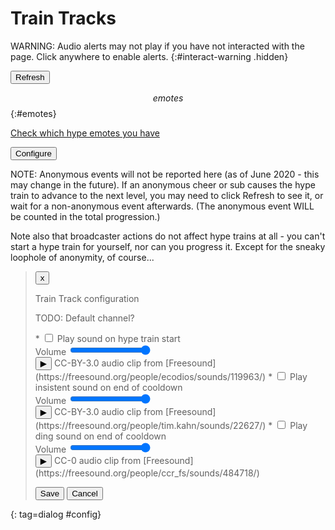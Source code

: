 # Train Tracks

<div id=status></div>

WARNING: Audio alerts may not play if you have not interacted with the page.
Click anywhere to enable alerts.
{:#interact-warning .hidden}

<button type=button id=refresh>Refresh</button>

<!-- TODO: Hover emote to enlarge? -->
$$emotes$$
{:#emotes}

[Check which hype emotes you have](/checklist)

<button type=button id=configure>Configure</button>

NOTE: Anonymous events will not be reported here (as of June 2020 - this may
change in the future). If an anonymous cheer or sub causes the hype train to
advance to the next level, you may need to click Refresh to see it, or wait
for a non-anonymous event afterwards. (The anonymous event WILL be counted in
the total progression.)

Note also that broadcaster actions do not affect hype trains at all - you can't
start a hype train for yourself, nor can you progress it. Except for the sneaky
loophole of anonymity, of course...

<style>
#countdown {
	font-size: 250%;
}
#emotes li > img:last-of-type {display: none;}
#emotes.hardmode li > img:last-of-type {display: inline-block;}
#emotes li.available:before {content: "Earnable: ";}
#emotes li.next:before {content: "Next goal: ";}
#emotes li:not(.next):not(.available) {display: none;}

/* Show a larger version of the emotes on hover */
#emotes em {
	position: relative;
	width: 0; height: 0;
}
#emotes em:nth-of-type(0) {left: 0px;} /* Manually do the calculations :( */
#emotes em:nth-of-type(1) {left: 30px;}
#emotes em:nth-of-type(2) {left: 60px;}
#emotes em:nth-of-type(3) {left: 90px;}
#emotes em:nth-of-type(4) {left: 120px;}
#emotes em:nth-of-type(5) {left: 150px;}
#emotes em img {
	display: none;
	position: absolute;
	background: white;
	border: 2px solid black;
	box-shadow: 5px 5px 10px 0px cyan;
	padding: 2px;
	margin: 2px;
}
#emotes img:hover + em img {display: block;}

audio {display: none;}
#config li {margin-bottom: 1.5em;}
#interact-warning {
	background: #ffff88;
	border: 3px solid #ffaa00;
	width: max-content;
	padding: 0.5em;
}
#interact-warning.hidden {display: none;}
</style>

<script>window.channelid = $$channelid$$;</script>
<script type=module src="/static/hypetrain.js"></script>

> <button type=button class=dialog_cancel>x</button>
>
> Train Track configuration <!-- that sounds like something completely different -->
>
> TODO: Default channel?
>
> <form>
> * <label><input type=checkbox name=use_start> Play sound on hype train start</label><br>
>   Volume <input type=range name=vol_start value=100><br>
>   <button type=button class="play" id="play_start">&#x25b6;</button>
>   CC-BY-3.0 audio clip from [Freesound](https://freesound.org/people/ecodios/sounds/119963/)
> * <label><input type=checkbox name=use_insistent> Play insistent sound on end of cooldown</label><br>
>   Volume <input type=range name=vol_insistent value=100><br>
>   <button type=button class="play" id="play_insistent">&#x25b6;</button>
>   CC-BY-3.0 audio clip from [Freesound](https://freesound.org/people/tim.kahn/sounds/22627/)
> * <label><input type=checkbox name=use_ding> Play ding sound on end of cooldown</label><br>
>   Volume <input type=range name=vol_ding value=100><br>
>   <button type=button class="play" id="play_ding">&#x25b6;</button>
>   CC-0 audio clip from [Freesound](https://freesound.org/people/ccr_fs/sounds/484718/)
>
> <p><button>Save</button> <button type=button class=dialog_close>Cancel</button></p>
> </form>
{: tag=dialog #config}

<audio id=sfx_start controls src="/static/whistle.flac" preload="none"></audio>
<audio id=sfx_insistent controls src="/static/insistent.flac" preload="none"></audio>
<audio id=sfx_ding controls src="/static/ding.mp3" preload="none"></audio>
